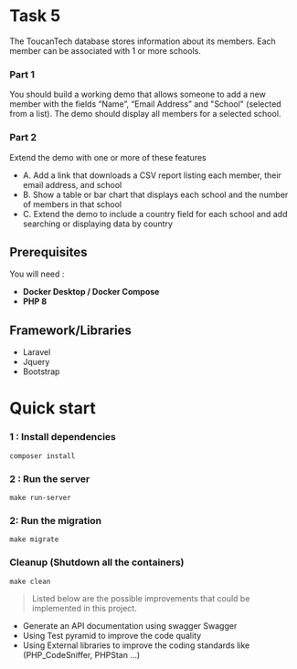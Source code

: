 # Task 5

The ToucanTech database stores information about its members. Each member can be
associated with 1 or more schools.
### Part 1
You should build a working demo that allows someone to add a new member with the fields
“Name”, “Email Address” and "School" (selected from a list).
The demo should display all members for a selected school.
### Part 2
Extend the demo with one or more of these features
- A. Add a link that downloads a CSV report listing each member, their email address, and school
- B. Show a table or bar chart that displays each school and the number of members in that school
- C. Extend the demo to include a country field for each school and add searching or displaying data by country

## Prerequisites

You will need :

- **Docker Desktop / Docker Compose**
- **PHP 8**

## Framework/Libraries
- Laravel
- Jquery
- Bootstrap

# Quick start

### 1 : Install dependencies

```shell
composer install
```

### 2 : Run the server

```shell
make run-server
```
### 2: Run the migration

```shell
make migrate
```

### Cleanup (Shutdown all the containers)
```shell
make clean
```

> Listed below are the possible improvements that could be implemented in this project.

- Generate an API documentation using swagger Swagger
- Using Test pyramid to improve the code quality
- Using External libraries to improve the coding standards like (PHP_CodeSniffer, PHPStan ...)
